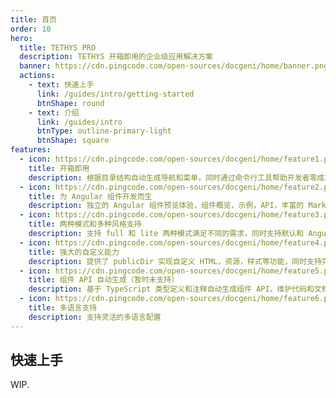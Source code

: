 ```yaml
---
title: 首页
order: 10
hero:
  title: TETHYS PRO
  description: TETHYS 开箱即用的企业级应用解决方案
  banner: https://cdn.pingcode.com/open-sources/docgeni/home/banner.png
  actions:
    - text: 快速上手
      link: /guides/intro/getting-started
      btnShape: round
    - text: 介绍
      link: /guides/intro
      btnType: outline-primary-light
      btnShape: square
features:
  - icon: https://cdn.pingcode.com/open-sources/docgeni/home/feature1.png
    title: 开箱即用
    description: 根据目录结构自动生成导航和菜单，同时通过命令行工具帮助开发者零成本上手，让你快速开始文档编写和组件开发
  - icon: https://cdn.pingcode.com/open-sources/docgeni/home/feature2.png
    title: 为 Angular 组件开发而生
    description: 独立的 Angular 组件预览体验，组件概览，示例，API，丰富的 Markdown 扩展，使文档编写起来更简单，支持同时存在多个类库
  - icon: https://cdn.pingcode.com/open-sources/docgeni/home/feature3.png
    title: 两种模式和多种风格支持
    description: 支持 full 和 lite 两种模式满足不同的需求，同时支持默认和 Angular 风格，让用户选择适合自己的主题
  - icon: https://cdn.pingcode.com/open-sources/docgeni/home/feature4.png
    title: 强大的自定义能力
    description: 提供了 publicDir 实现自定义 HTML，资源，样式等功能，同时支持完全自定义的站点
  - icon: https://cdn.pingcode.com/open-sources/docgeni/home/feature5.png
    title: 组件 API 自动生成（暂时未支持）
    description: 基于 TypeScript 类型定义和注释自动生成组件 API，维护代码和文档始终如一
  - icon: https://cdn.pingcode.com/open-sources/docgeni/home/feature6.png
    title: 多语言支持
    description: 支持灵活的多语言配置
---
```


## 快速上手

WIP.
